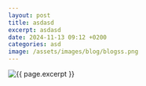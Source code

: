 ```yaml
---
layout: post
title: asdasd
excerpt: asdasd
date: 2024-11-13 09:12 +0200
categories: asd
image: /assets/images/blog/blogss.png
---
```

<img class="page-image" src="{{ site.baseurl }}{{ page.image }}" alt="{{ page.excerpt }}">
